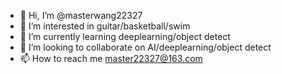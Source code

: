 - 👋 Hi, I’m @masterwang22327
- 👀 I’m interested in guitar/basketball/swim
- 🌱 I’m currently learning deeplearning/object detect
- 💞️ I’m looking to collaborate on AI/deeplearning/object detect
- 📫 How to reach me master22327@163.com

<!---
masterwang22327/masterwang22327 is a ✨ special ✨ repository because its `README.md` (this file) appears on your GitHub profile.
You can click the Preview link to take a look at your changes.
--->
